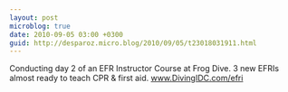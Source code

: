 ```yaml
---
layout: post
microblog: true
date: 2010-09-05 03:00 +0300
guid: http://desparoz.micro.blog/2010/09/05/t23018031911.html
---
```

Conducting day 2 of an EFR Instructor Course at Frog Dive. 3 new EFRIs almost ready to teach CPR &amp; first aid. www.DivingIDC.com/efri
